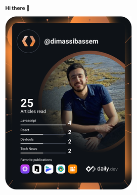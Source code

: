 ### Hi there 👋
<a href="https://app.daily.dev/dimassibassem"><img src="https://github.com/dimassibassem/dimassibassem/blob/main/devcard.svg" width="400" alt="Bassem Dimassi's Dev Card"/></a>

<!--
**dimassibassem/dimassibassem** is a ✨ _special_ ✨ repository because its `README.md` (this file) appears on your GitHub profile.

Here are some ideas to get you started:

- 🔭 I’m currently working on ...
- 🌱 I’m currently learning ...
- 👯 I’m looking to collaborate on ...
- 🤔 I’m looking for help with ...
- 💬 Ask me about ...
- 📫 How to reach me: ...
- 😄 Pronouns: ...
- ⚡ Fun fact: ...
-->
